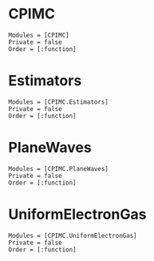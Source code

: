 # CPIMC

```@autodocs
Modules = [CPIMC]
Private = false
Order = [:function]
```

# Estimators

```@autodocs
Modules = [CPIMC.Estimators]
Private = false
Order = [:function]
```


# PlaneWaves

```@autodocs
Modules = [CPIMC.PlaneWaves]
Private = false
Order = [:function]
```


# UniformElectronGas

```@autodocs
Modules = [CPIMC.UniformElectronGas]
Private = false
Order = [:function]
```

